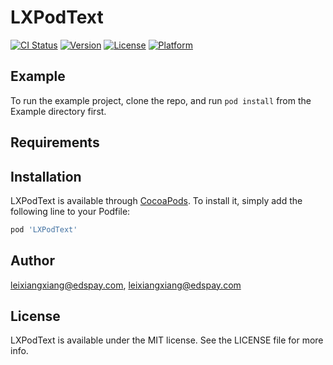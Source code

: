 # LXPodText

[![CI Status](https://img.shields.io/travis/leixiangxiang@edspay.com/LXPodText.svg?style=flat)](https://travis-ci.org/leixiangxiang@edspay.com/LXPodText)
[![Version](https://img.shields.io/cocoapods/v/LXPodText.svg?style=flat)](https://cocoapods.org/pods/LXPodText)
[![License](https://img.shields.io/cocoapods/l/LXPodText.svg?style=flat)](https://cocoapods.org/pods/LXPodText)
[![Platform](https://img.shields.io/cocoapods/p/LXPodText.svg?style=flat)](https://cocoapods.org/pods/LXPodText)

## Example

To run the example project, clone the repo, and run `pod install` from the Example directory first.

## Requirements

## Installation

LXPodText is available through [CocoaPods](https://cocoapods.org). To install
it, simply add the following line to your Podfile:

```ruby
pod 'LXPodText'
```

## Author

leixiangxiang@edspay.com, leixiangxiang@edspay.com

## License

LXPodText is available under the MIT license. See the LICENSE file for more info.
